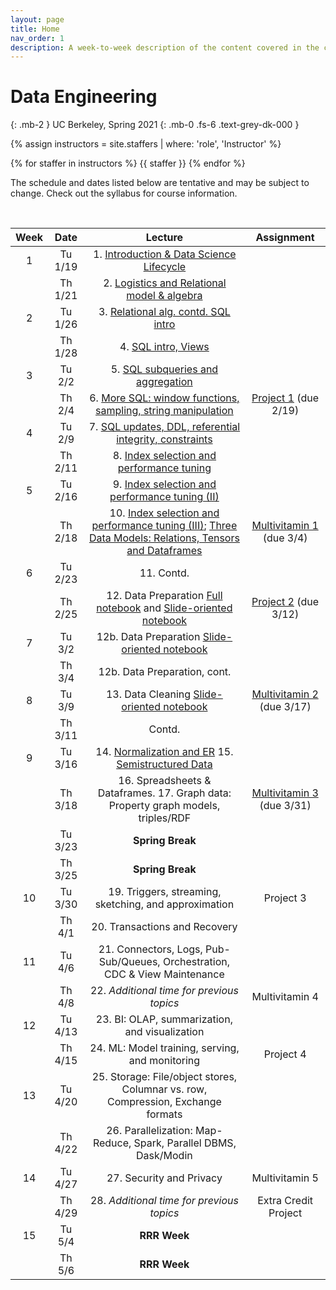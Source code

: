 ```yaml
---
layout: page
title: Home
nav_order: 1
description: A week-to-week description of the content covered in the course.
---
```


<link rel="stylesheet" href="css/index.css">

# Data Engineering
{: .mb-2 }
UC Berkeley, Spring 2021
{: .mb-0 .fs-6 .text-grey-dk-000 }

<div>

{% assign instructors = site.staffers | where: 'role', 'Instructor' %}
<div class="role">
  {% for staffer in instructors %}
  {{ staffer }}
  {% endfor %}

</div>

The schedule and dates listed below are tentative and may be subject to change. Check out the syllabus for course information.

</div>

<br>

| Week | Date | Lecture | Assignment |
| :--: | :--: | :--: | :--: |
| 1 | Tu 1/19 | 1. [Introduction & Data Science Lifecycle](https://drive.google.com/file/d/1YHhrSqMEV7LfRF5NVyaXcdcB58aJ01af/view?usp=sharing)| |
| | Th 1/21 | 2. [Logistics and Relational model & algebra](https://drive.google.com/file/d/1Czg4TDaerduUrDLbfOCnnv_8xyp_yeh6/view?usp=sharing) | |
| 2 | Tu 1/26 | 3. [Relational alg. contd. SQL intro](https://drive.google.com/file/d/1nojuIcgyd-npbLUp-65Mz0eW5PXPrgn_/view?usp=sharing) | |
|  | Th 1/28 | 4. [SQL intro, Views](https://drive.google.com/file/d/1IIewYULvLtaLxFAHwgdnwYLwZ29YAM11/view?usp=sharing) | |
| 3 | Tu 2/2 | 5.  [SQL subqueries and aggregation](https://drive.google.com/file/d/1qUHLUSmANCWrkdjAC45bNho1rXf1Kt_J/view?usp=sharing)| |
|  | Th 2/4 | 6. [More SQL: window functions, sampling, string manipulation](https://drive.google.com/file/d/1E1R8rmtNGVGXaLYwxk46EEvrMu6RHoMG/view?usp=sharing)| [Project 1](https://cs194.datahub.berkeley.edu/hub/user-redirect/git-sync?repo=https://github.com/cal-data-eng/sp21&subPath=proj/proj1/) (due 2/19) |
| 4 | Tu 2/9 | 7. [SQL updates, DDL, referential integrity, constraints](https://drive.google.com/file/d/1jSe4xsLHDEpquAa7tWC9Z3joWnmyPDtQ/view?usp=sharing) | |
|  | Th 2/11 | 8. [Index selection and performance tuning](https://drive.google.com/file/d/1yNaI5k5qzynklUl6ddGeCCSaNaHaJFHF/view?usp=sharing) | |
| 5 | Tu 2/16 | 9. [Index selection and performance tuning (II)](https://drive.google.com/file/d/18WwVTzw7nQekUIcffr2d2x1iLFw1qAbc/view?usp=sharing) | |
|  | Th 2/18 | 10. [Index selection and performance tuning (III)](https://drive.google.com/file/d/1k3VU43F1o-Oz5xfzqKyh3fctEWyJJ9Os/view?usp=sharing); [Three Data Models: Relations, Tensors and Dataframes](https://drive.google.com/file/d/1E0EW7vEVEi79thdH986ZHvmKGsp6tVym/view?usp=sharing) | [Multivitamin 1](https://www.gradescope.com/courses/234388/assignments/1009641/) (due 3/4) |
| 6 | Tu 2/23 | 11. Contd. | |
|  | Th 2/25 | 12. Data Preparation [Full notebook](https://github.com/cal-data-eng/cal-data-eng.github.io/blob/master/resources/assets/notebooks/11-data-prep-1/11-dataprep-full.ipynb) and [Slide-oriented notebook](https://github.com/cal-data-eng/cal-data-eng.github.io/blob/master/resources/assets/notebooks/11-data-prep-1/11-dataprep-slides.ipynb)  | [Project 2](https://cs194.datahub.berkeley.edu/hub/user-redirect/git-sync?repo=https://github.com/cal-data-eng/sp21&subPath=proj/proj2/) (due 3/12) |
| 7 | Tu 3/2 | 12b. Data Preparation [Slide-oriented notebook](https://github.com/cal-data-eng/cal-data-eng.github.io/blob/master/resources/assets/notebooks/12-data-prep-2/12-dataprep2-slides.ipynb) | |
|  | Th 3/4 | 12b. Data Preparation, cont. | |
| 8 | Tu 3/9 | 13. Data Cleaning [Slide-oriented notebook](https://github.com/cal-data-eng/cal-data-eng.github.io/blob/master/resources/assets/notebooks/13-DataCleaning-slides.ipynb)| [Multivitamin 2](https://www.gradescope.com/courses/234388/assignments/1084373/) (due 3/17) |
|  | Th 3/11 |  Contd. | |
| 9 | Tu 3/16 | 14. [Normalization and ER](https://drive.google.com/file/d/1Gt1Aaaz-j3JdHaNjL82q7O_6a5aTBJRG/view?usp=sharing) 15. [Semistructured Data](https://drive.google.com/file/d/1veUSZfWotpfZG9mnJac1pYDUcDjAjp36/view?usp=sharing)  | |
|  | Th 3/18 | 16. Spreadsheets & Dataframes. 17. Graph data: Property graph models, triples/RDF | [Multivitamin 3](https://www.gradescope.com/courses/234388/assignments/1097711/) (due 3/31) |
| | Tu 3/23 | **Spring Break** | |
| | Th 3/25 | **Spring Break** | |
| 10 | Tu 3/30 | 19. Triggers, streaming, sketching, and approximation | Project 3 |
|  | Th 4/1 | 20. Transactions and Recovery | |
| 11 | Tu 4/6 | 21. Connectors, Logs, Pub-Sub/Queues, Orchestration, CDC & View Maintenance | |
|  | Th 4/8 | 22. *Additional time for previous topics* | Multivitamin 4 |
| 12 | Tu 4/13 | 23. BI: OLAP, summarization, and visualization | |
|  | Th 4/15 | 24. ML: Model training, serving, and monitoring | Project 4 |
| 13 | Tu 4/20 | 25. Storage: File/object stores, Columnar vs. row, Compression, Exchange formats | |
|  | Th 4/22 | 26. Parallelization: Map-Reduce, Spark, Parallel DBMS, Dask/Modin | |
| 14 | Tu 4/27 | 27. Security and Privacy | Multivitamin 5 |
|  | Th 4/29 | 28. *Additional time for previous topics* | Extra Credit Project |
| 15 | Tu 5/4 | **RRR Week** | |
|  | Th 5/6 | **RRR Week** | |
